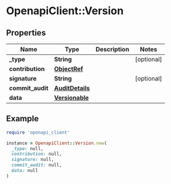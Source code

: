 # OpenapiClient::Version

## Properties

| Name | Type | Description | Notes |
| ---- | ---- | ----------- | ----- |
| **_type** | **String** |  | [optional] |
| **contribution** | [**ObjectRef**](ObjectRef.md) |  |  |
| **signature** | **String** |  | [optional] |
| **commit_audit** | [**AuditDetails**](AuditDetails.md) |  |  |
| **data** | [**Versionable**](Versionable.md) |  |  |

## Example

```ruby
require 'openapi_client'

instance = OpenapiClient::Version.new(
  _type: null,
  contribution: null,
  signature: null,
  commit_audit: null,
  data: null
)
```

